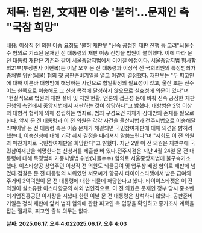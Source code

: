 # **제목: 법원, 文재판 이송 '불허'…문재인 측 "국참 희망"**

  내용: 이상직 전 의원 이송 요청도 '불허'재판부 "신속 공정한 재판 진행 등 고려"뇌물수수 혐의로 기소된 문재인 전 대통령의 재판 이송 신청을 법원이 불허했다. 이에 따라 문 전 대통령 재판은 기존과 같이 서울중앙지법에서 이어질 예정이다. 서울중앙지법 형사합의21부(부장판사 이현복)는 이날 오후 문 전 대통령과 이상직 전 국회의원의 특정범죄가중처벌 위반(뇌물) 혐의 첫 공판준비기일을 열고 이같이 결정했다. 재판부는 "두 피고인에 대해 이른바 대향범에 해당하는 사건으로 합일확정의 필요성이 있고, 울산 또는 전주 어느 한쪽으로 이송해도 그 신청 목적에 달성하지 않으므로 실효성에 의문이 있다"며 "현실적으로 법원의 재판 설비 및 지원 현황, 언론의 접근성 등에 비춰 신속 공정한 재판 진행의 측면에서 중앙지법에서 재판하는 것이 상당하다"고 밝혔다. 대향범은 2명 이상의 대향적 협력에 의해 성립하는 범죄로, 범죄 구성요건 자체가 상대방의 존재를 필요로 한다. 앞서 문 전 대통령과 이 전 의원은 각각 사건을 울산지법과 전주지법으로 이송해달라며이날 문 전 대통령 측은 이송 문제가 해결되면 국민참여재판에 대해 의견을 밝히려 했는데, 이송신청에 대해 기각 취지 결정을 내리셔서 말씀드린다"며 "저희도 이 전 의원과 마찬가지로 국민참여재판을 희망한다"고 밝혔다. 지난 2일 이 전 의원은 재판부에 국민참여재판을 희망한다는 신청서를 제출한 바 있다.전주지검은 지난 4월 24일 문 전 대통령에 대해 특정범죄 가중처벌법 위반(뇌물수수) 혐의로 서울중앙지법에 불구속기소 했다. 이스타항공 창업주인 이상직 전 의원도 뇌물공여 및 업무상 배임 혐의로 재판에 넘겼다.검찰은 문 전 대통령의 사위였던 서모씨가 항공사 타이이스타젯에서 받은 급여와 주거비 2억여원이 문 전 대통령에 대한 뇌물에 해당한다고 봤다. 타이이스타젯은 이 전 의원이 실소유한 이스타항공의 해외 법인격으로, 이 전 의원은 문재인 정부 당시 중소벤처기업진흥공단 이사장을 지냈다.한편 이날 문 전 대통령은 참석하지 않았다. 공판준비기일은 정식 재판에 앞서 범죄 혐의에 관한 피고인 측 입장을 확인하고 증거조사 계획을 잡는 절차로, 피고인 출석 의무는 없다.

  **날짜: 2025.06.17. 오후 4:022025.06.17. 오후 4:03**